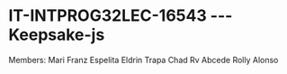 # IT-INTPROG32LEC-16543 --- Keepsake-js 

Members:
Mari Franz Espelita
Eldrin Trapa
Chad Rv Abcede
Rolly Alonso
